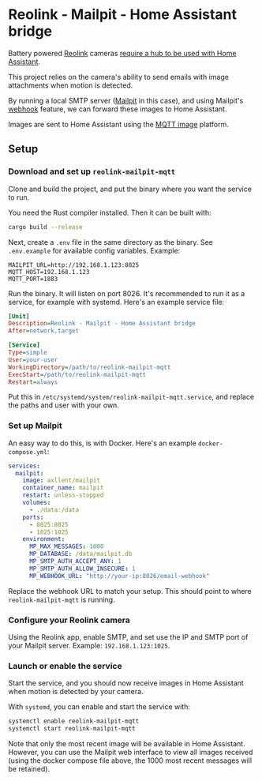 ﻿# Reolink - Mailpit - Home Assistant bridge

Battery powered [Reolink](https://reolink.com/)
cameras [require a hub to be used with Home Assistant](https://www.home-assistant.io/integrations/reolink#tested-battery-powered-models).

This project relies on the camera's ability to send emails with image attachments when motion is detected.

By running a local SMTP server ([Mailpit](https://github.com/axllent/mailpit) in this case), and using
Mailpit's [webhook](https://mailpit.axllent.org/docs/integration/webhook/) feature, we can forward these images to Home
Assistant.

Images are sent to Home Assistant using the [MQTT image](https://www.home-assistant.io/integrations/image.mqtt/)
platform.

## Setup

### Download and set up `reolink-mailpit-mqtt`

Clone and build the project, and put the binary where you want the service to run.

You need the Rust compiler installed. Then it can be built with:

```sh
cargo build --release
```

Next, create a `.env` file in the same directory as the binary. See `.env.example` for available config variables.
Example:

```
MAILPIT_URL=http://192.168.1.123:8025
MQTT_HOST=192.168.1.123
MQTT_PORT=1883
```

Run the binary. It will listen on port 8026. It's recommended to run it as a service, for example with systemd. Here's an example service file:

```ini
[Unit]
Description=Reolink - Mailpit - Home Assistant bridge
After=network.target

[Service]
Type=simple
User=your-user
WorkingDirectory=/path/to/reolink-mailpit-mqtt
ExecStart=/path/to/reolink-mailpit-mqtt
Restart=always
```

Put this in `/etc/systemd/system/reolink-mailpit-mqtt.service`, and replace the paths and user with your own.

### Set up Mailpit

An easy way to do this, is with Docker. Here's an example `docker-compose.yml`:

```yaml
services:
  mailpit:
    image: axllent/mailpit
    container_name: mailpit
    restart: unless-stopped
    volumes:
      - ./data:/data
    ports:
      - 8025:8025
      - 1025:1025
    environment:
      MP_MAX_MESSAGES: 1000
      MP_DATABASE: /data/mailpit.db
      MP_SMTP_AUTH_ACCEPT_ANY: 1
      MP_SMTP_AUTH_ALLOW_INSECURE: 1
      MP_WEBHOOK_URL: "http://your-ip:8026/email-webhook"
```

Replace the webhook URL to match your setup. This should point to where `reolink-mailpit-mqtt` is running.

### Configure your Reolink camera

Using the Reolink app, enable SMTP, and set use the IP and SMTP port of your Mailpit server. Example:
`192.168.1.123:1025`.

### Launch or enable the service

Start the service, and you should now receive images in Home Assistant when motion is detected by your camera.

With `systemd`, you can enable and start the service with:

```sh
systemctl enable reolink-mailpit-mqtt
systemctl start reolink-mailpit-mqtt
```

Note that only the most recent image will be available in Home Assistant. However, you can use the Mailpit web interface
to view all images received (using the docker compose file above, the 1000 most recent messages will be retained).
